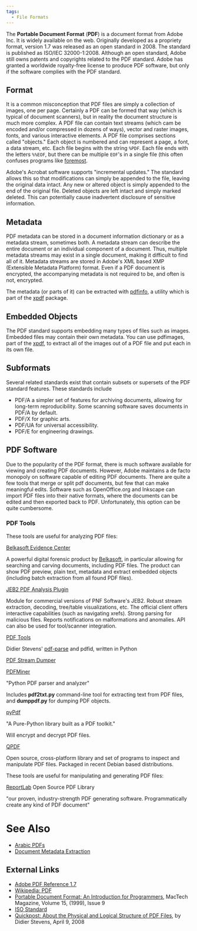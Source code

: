 ```yaml
---
tags:
  - File Formats
---
```

The **Portable Document Format** (**PDF**) is a document format from Adobe Inc.
It is widely available on the web.  Originally developed as a propriety format,
version 1.7 was released as an open standard in 2008. The standard is published
as ISO/IEC 32000-1:2008. Although an open standard, Adobe still owns patents
and copyrights related to the PDF standard. Adobe has granted a worldwide
royalty-free license to produce PDF software, but only if the software complies
with the PDF standard.

## Format

It is a common misconception that PDF files are simply a collection of
images, one per page. Certainly a PDF can be formed that way (which is
typical of document scanners), but in reality the document structure is
much more complex. A PDF file can contain text streams (which cam be
encoded and/or compressed in dozens of ways), vector and raster images,
fonts, and various interactive elements. A PDF file comprises sections
called "objects." Each object is numbered and can represent a page, a
font, a data stream, etc. Each file begins with the string `%PDF`. Each
file ends with the letters `%%EOF`, but there can be multiple `EOF`'s in
a single file (this often confuses programs like
[foremost](foremost.md).

Adobe's Acrobat software supports "incremental updates." The standard
allows this so that modifications can simply be appended to the file,
leaving the original data intact. Any new or altered object is simply
appended to the end of the original file. Deleted objects are left
intact and simply marked deleted. This can potentially cause inadvertent
disclosure of sensitive information.

## Metadata

PDF metadata can be stored in a document information dictionary or as a
metadata stream, sometimes both. A metadata stream can describe the
entire document or an individual component of a document. Thus, multiple
metadata streams may exist in a single document, making it difficult to
find all of it. Metadata streams are stored in Adobe's XML based XMP
(Extensible Metadata Platform) format. Even if a PDF document is
encrypted, the accompanying metadata is not required to be, and often is
not, encrypted.

The metadata (or parts of it) can be extracted with
[pdfinfo](pdfinfo.md), a utility which is part of the
[xpdf](xpdf.md) package.

## Embedded Objects

The PDF standard supports embedding many types of files such as images.
Embedded files may contain their own metadata. You can use pdfimages, part of
the [xpdf](xpdf.md), to extract all of the images out of a PDF file and put
each in its own file.

## Subformats

Several related standards exist that contain subsets or supersets of the
PDF standard features. These standards include

* PDF/A a simpler set of features for archiving documents, allowing for
  long-term reproducibility. Some scanning software saves documents in
  PDF/A by default.
* PDF/X for graphic arts.
* PDF/UA for universal accessibility.
* PDF/E for engineering drawings.

## PDF Software

Due to the popularity of the PDF format, there is much software
available for viewing and creating PDF documents. However, Adobe
maintains a de facto monopoly on software capable of editing PDF
documents. There are quite a few tools that merge or split pdf
documents, but few that can make meaningful edits. Software such as
OpenOffice.org and Inkscape can import PDF files into their native
formats, where the documents can be edited and then exported back to
PDF. Unfortunately, this option can be quite cumbersome.

### PDF Tools

These tools are useful for analyzing PDF files:

[Belkasoft Evidence Center](https://belkasoft.com/x)

A powerful digital forensic product by
[Belkasoft](belkasoft.md), in particular allowing for searching
and carving documents, including PDF files. The product can show PDF
preview, plain text, metadata and extract embedded objects (including
batch extraction from all found PDF files).

[JEB2 PDF Analysis Plugin](https://www.pnfsoftware.com/jeb2/pdfplugin)

Module for commercial versions of PNF Software's JEB2. Robust stream
extraction, decoding, tree/table visualizations, etc. The official
client offers interactive capabilities (such as navigating xrefs).
Strong parsing for malicious files. Reports notifications on
malformations and anomalies. API can also be used for tool/scanner
integration.

[PDF Tools](https://blog.didierstevens.com/programs/pdf-tools/)

Didier Stevens' [pdf-parse](https://blog.didierstevens.com/2008/10/30/pdf-parserpy/)
and pdfid, written in Python

[PDF Stream Dumper](http://sandsprite.com/blogs/index.php?uid=7&pid=57)

[PDFMiner](https://www.unixuser.org/~euske/python/pdfminer/index.html)

"Python PDF parser and analyzer"

Includes **pdf2txt.py** command-line tool for extracting text from PDF
files, and **dumppdf.py** for dumping PDF objects.

[pyPdf](https://pybrary.net/pyPdf/)

"A Pure-Python library built as a PDF toolkit."

Will encrypt and decrypt PDF files.

[QPDF](https://sourceforge.net/projects/qpdf/)

Open source, cross-platform library and set of programs to inspect and
manipulate PDF files. Packaged in recent Debian based distributions.

These tools are useful for manipulating and generating PDF files:

[ReportLab](https://docs.reportlab.com/) Open Source PDF Library

"our proven, industry-strength PDF generating software. Programmatically
create any kind of PDF document"

# See Also

* [Arabic PDFs](arabic_pdfs.md)
* [Document Metadata Extraction](document_metadata_extraction.md)

## External Links

* [Adobe PDF Reference 1.7](https://opensource.adobe.com/dc-acrobat-sdk-docs/pdfstandards/pdfreference1.7old.pdf)
* [Wikipedia: PDF](https://en.wikipedia.org/wiki/PDF)
* [Portable Document Format: An Introduction for Programmers](http://www.mactech.com/articles/mactech/Vol.15/15.09/PDFIntro/),
  MacTech Magazine, Volume 15, (1999), Issue 9
* [ISO Standard](https://www.iso.org/standard/51502.html)
* [Quickpost: About the Physical and Logical Structure of PDF Files](https://blog.didierstevens.com/2008/04/09/quickpost-about-the-physical-and-logical-structure-of-pdf-files/),
  by Didier Stevens, April 9, 2008
